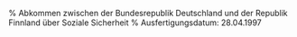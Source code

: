 % Abkommen zwischen der Bundesrepublik Deutschland und der Republik Finnland über Soziale Sicherheit
% Ausfertigungsdatum: 28.04.1997
 